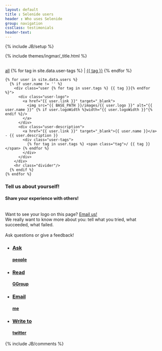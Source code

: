 ```yaml
---
layout: default
title : Selenide users
header : Who uses Selenide
group: navigation
cssClass: testimonials
header-text:
---
```

{% include JB/setup %}

{% include themes/ingmar/_title.html %}

<br/>

<div class="wrapper">
  <div id="user-tags">
    <a href="#" class="reset-filter">all</a>
    {% for tag in site.data.user-tags %}
      | <a href="#" class="tag">{{ tag }}</a>
    {% endfor %}
  </div>
</div>

<div class="wrapper-content" id="selenide-users">

  <section>

    {% for user in site.data.users %}
      {% if user.name != '' %}
        <div class="user {% for tag in user.tags %} {{ tag }}{% endfor %}">
          <div class="user-logo">
            <a href="{{ user.link }}" target="_blank">
              <img src="{{ BASE_PATH }}/images/{{ user.logo }}" alt="{{ user.name }}" {% if user.logoWidth %}width="{{ user.logoWidth }}"{% endif %}/>
            </a>
          </div>
          <div class="user-description">
            <a href="{{ user.link }}" target="_blank">{{ user.name }}</a> - {{ user.description }}
            <div class="user-tags">
              {% for tag in user.tags %} <span class="tag">/ {{ tag }}</span> {% endfor %}
            </div>
          </div>
        </div>
        <hr class="divider"/>
      {% endif %}
    {% endfor %}

  </section>
</div>

<div class="vspace"></div>

<a name="contact"></a>

<div class="short howto">
  <div class="wrapper-color-content">
    <h3>Tell us about yourself!</h3>
    <h4>Share your experience with others!</h4>
  </div>
</div>

<div class="wrapper-content center">
  <section>
    <br/>
    <div>Want to see your logo on this page? <a href="mailto:andrei.solntsev@gmail.com">Email us!</a></div>
    <div>We really want to know more about you: tell what you tried, what succeeded, what failed.</div>
    <br/>
    <div>Ask questions or give a feedback!</div>
  </section>
</div>

<div class="quicklinks">
  <div class="wrapper-color-content">
    <ul class="gray-boxes">
      <li>
        <a href="mailto:selenide@googlegroups.com" target="_blank">
          <span class="ql"><h3>Ask</h3> <strong><h4>people</h4></strong></span>
        </a>
      </li>
      <li>
        <a href="https://groups.google.com/forum/?fromgroups#!forum/selenide" target="_blank" title="Selenide googlegroup archive">
          <span class="ql"><h3>Read</h3> <strong><h4>GGroup</h4></strong></span>
        </a>
      </li>
      <li>
        <a href="mailto:andrei.solntsev@gmail.com" target="_blank">
          <span class="ql"><h3>Email</h3> <strong><h4>me</h4></strong></span>
        </a>
      </li>
      <li>
        <a href="https://twitter.com/selenide" target="_blank" title="Twitter #selenide">
          <span class="ql"><h3>Write to</h3> <h4>twitter</h4></span>
        </a>
      </li>
    </ul>
  </div>
</div>


{% include JB/comments %}
